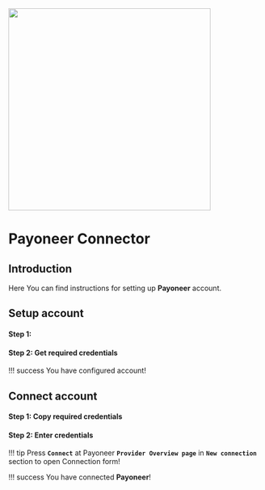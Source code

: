 <img src="https://static.openfintech.io/payment_providers/payoneer/logo.svg?w=400" width="400px">

# Payoneer Connector

## Introduction

Here You can find  instructions for setting up **Payoneer**  account.

## Setup account

#### Step 1: 



#### Step 2: Get required credentials


!!! success
    You have configured account!




## Connect account

#### Step 1: Copy required credentials


#### Step 2: Enter credentials

!!! tip
    Press **`Connect`** at Payoneer **`Provider Overview page`** in **`New connection`** section to open Connection form!






!!! success
    You have connected **Payoneer**!